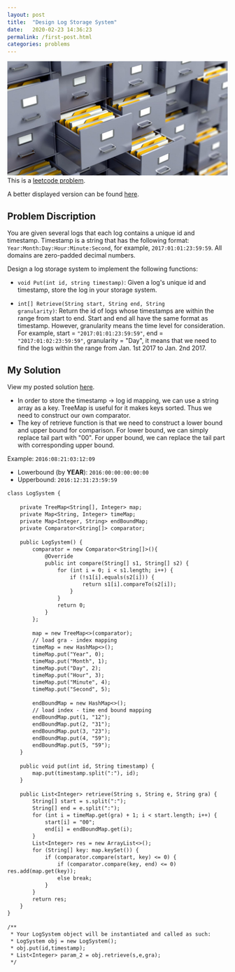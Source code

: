 ```yaml
---
layout: post
title:  "Design Log Storage System"
date:   2020-02-23 14:36:23
permalink: /first-post.html
categories: problems
---
```

<span class="image featured"><img src="/images/file_system.jpg" alt=""></span>
This is a [leetcode problem](https://leetcode.com/problems/design-log-storage-system/).

A better displayed version can be found [here](https://github.com/Chandler-Qian/chandler-qian.github.io/blob/master/_posts/2014-08-07-first-post.markdown).

## Problem Discription

You are given several logs that each log contains a unique id and timestamp. Timestamp is a string that has the following format: <code>Year:Month:Day:Hour:Minute:Second</code>, for example, <code>2017:01:01:23:59:59</code>. All domains are zero-padded decimal numbers.

Design a log storage system to implement the following functions:

 - <code>void Put(int id, string timestamp)</code>: Given a log's unique
   id and timestamp, store the log in your storage system.
   
 - <code>int[] Retrieve(String start, String end, String
   granularity)</code>: Return the id of logs whose timestamps are
   within the range from start to end. Start and end all have the same
   format as timestamp. However, granularity means the time level for consideration. For example, start = <code>"2017:01:01:23:59:59"</code>, end = <code>"2017:01:02:23:59:59"</code>, granularity = "Day", it means that we need to find the logs within the range from Jan. 1st 2017 to Jan. 2nd 2017.

## My Solution
View my posted solution [here](https://leetcode.com/problems/design-log-storage-system/discuss/499375/best-solution-java-using-treemap-comparator-string-array-as-key).

* In order to store the timestamp -> log id mapping, we can use a string array as a key. TreeMap is useful for it makes keys sorted. Thus we need to construct our own comparator. 
* The key of retrieve function is that we need to construct a lower bound and upper bound for comparison. For lower bound, we can simply replace tail part with "00". For upper bound, we can replace the tail part with corresponding upper bound.

Example: 
<code>2016:08:21:03:12:09 </code>

 - Lowerbound (by **YEAR**): `2016:00:00:00:00:00`
 - Upperbound: `2016:12:31:23:59:59`

```
class LogSystem {
    
    private TreeMap<String[], Integer> map;
    private Map<String, Integer> timeMap;
    private Map<Integer, String> endBoundMap;
    private Comparator<String[]> comparator;
    
    public LogSystem() {
        comparator = new Comparator<String[]>(){
            @Override
            public int compare(String[] s1, String[] s2) {
                for (int i = 0; i < s1.length; i++) {
                    if (!s1[i].equals(s2[i])) {
                        return s1[i].compareTo(s2[i]);
                    }
                }
                return 0;
            }
        };
        
        map = new TreeMap<>(comparator);
        // load gra - index mapping
        timeMap = new HashMap<>();
        timeMap.put("Year", 0);
        timeMap.put("Month", 1);
        timeMap.put("Day", 2);
        timeMap.put("Hour", 3);
        timeMap.put("Minute", 4);
        timeMap.put("Second", 5);
        
        endBoundMap = new HashMap<>();      
        // load index - time end bound mapping
        endBoundMap.put(1, "12");
        endBoundMap.put(2, "31");
        endBoundMap.put(3, "23");
        endBoundMap.put(4, "59");
        endBoundMap.put(5, "59");
    }
    
    public void put(int id, String timestamp) {
        map.put(timestamp.split(":"), id);
    }
    
    public List<Integer> retrieve(String s, String e, String gra) {
        String[] start = s.split(":");
        String[] end = e.split(":");
        for (int i = timeMap.get(gra) + 1; i < start.length; i++) {
            start[i] = "00";
            end[i] = endBoundMap.get(i);
        }
        List<Integer> res = new ArrayList<>();
        for (String[] key: map.keySet()) {
            if (comparator.compare(start, key) <= 0) {
                if (comparator.compare(key, end) <= 0) res.add(map.get(key));
                else break;
            } 
        }
        return res;
    }
}

/**
 * Your LogSystem object will be instantiated and called as such:
 * LogSystem obj = new LogSystem();
 * obj.put(id,timestamp);
 * List<Integer> param_2 = obj.retrieve(s,e,gra);
 */
 ```